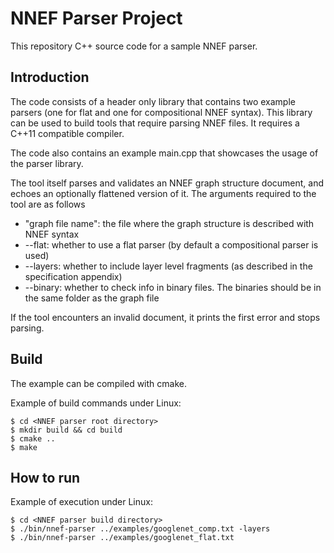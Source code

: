 NNEF Parser Project
==========================

This repository C++ source code for a sample NNEF parser.

Introduction
------------

The code consists of a header only library that contains two example parsers (one for
flat and one for compositional NNEF syntax). This library can be used to build tools
that require parsing NNEF files. It requires a C++11 compatible compiler.

The code also contains an example main.cpp that showcases the usage of the parser library.

The tool itself parses and validates an NNEF graph structure document, and echoes an
optionally flattened version of it. The arguments required to the tool are as follows
* "graph file name": the file where the graph structure is described with NNEF syntax
* --flat: whether to use a flat parser (by default a compositional parser is used)
* --layers: whether to include layer level fragments (as described in the specification appendix)
* --binary: whether to check info in binary files. The binaries should be in the same folder as the graph file

If the tool encounters an invalid document, it prints the first error and stops parsing.


Build
-----

The example can be compiled with cmake.

Example of build commands under Linux:
````
$ cd <NNEF parser root directory>
$ mkdir build && cd build
$ cmake ..
$ make
````

How to run
----------

Example of execution under Linux:
````
$ cd <NNEF parser build directory>
$ ./bin/nnef-parser ../examples/googlenet_comp.txt -layers
$ ./bin/nnef-parser ../examples/googlenet_flat.txt
````

